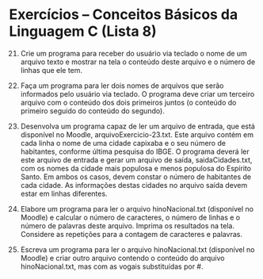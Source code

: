 # Exercícios – Conceitos Básicos da Linguagem C (Lista 8)

21) Crie um programa para receber do usuário via teclado o nome de um arquivo
texto e mostrar na tela o conteúdo deste arquivo e o número de linhas que ele tem. 

22) Faça um programa para ler dois nomes de arquivos que serão informados pelo
usuário via teclado. O programa deve criar um terceiro arquivo com o conteúdo dos
dois primeiros juntos (o conteúdo do primeiro seguido do conteúdo do segundo). 

23) Desenvolva um programa capaz de ler um arquivo de entrada, que está disponível
no Moodle, arquivoExercicio-23.txt. Este arquivo contém em cada linha o nome de
uma cidade capixaba e o seu número de habitantes, conforme última pesquisa do
IBGE. O programa deverá ler este arquivo de entrada e gerar um arquivo de saída, 
saidaCidades.txt, com os nomes da cidade mais populosa e menos populosa do
Espírito Santo. Em ambos os casos, devem constar o número de habitantes de cada
cidade. As informações destas cidades no arquivo saída devem estar em linhas
diferentes. 

24) Elabore um programa para ler o arquivo hinoNacional.txt (disponível no Moodle)
e calcular o número de caracteres, o número de linhas e o número de palavras deste
arquivo. Imprima os resultados na tela. Considere as repetições para a contagem de
caracteres e palavras. 

25) Escreva um programa para ler o arquivo hinoNacional.txt (disponível no Moodle)
e criar outro arquivo contendo o conteúdo do arquivo hinoNacional.txt, mas com as
vogais substituídas por #.
